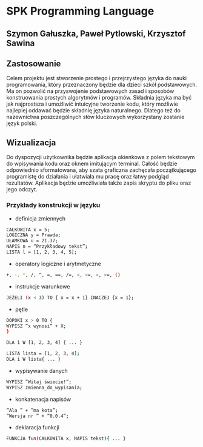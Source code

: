 # SPK Programming Language


## Szymon Gałuszka, Paweł Pytlowski, Krzysztof Sawina

## Zastosowanie
Celem projektu jest stworzenie prostego i przejrzystego języka do nauki programowania, który przeznaczony będzie dla dzieci szkół podstawowych. Ma on pozwolić na przyswojenie podstawowych zasad i sposobów konstruowania prostych algorytmów i programów. Składnia języka ma być jak najprostsza i umożliwić intuicyjne tworzenie kodu, który możliwie najlepiej oddawać będzie składnię języka naturalnego. Dlatego też do nazewnictwa poszczególnych słów kluczowych wykorzystany zostanie język polski. 

## Wizualizacja
Do dyspozycji użytkownika będzie aplikacja okienkowa z polem tekstowym do wpisywania kodu oraz oknem imitującym terminal. Całość będzie odpowiednio sformatowana, aby szata graficzna zachęcała początkującego programistę do działania i ułatwiała mu pracę oraz łatwy podgląd rezultatów. Aplikacja będzie umożliwiała także zapis skryptu do pliku oraz jego odczyt.

### Przykłady konstrukcji w języku
- definicja zmiennych
 ```sh
CAŁKOWITA x = 5;
LOGICZNA y = Prawda;
UŁAMKOWA u = 21.37;
NAPIS n = “Przykładowy tekst”;
LISTA l = [1, 2, 3, 4, 5];
```
- operatory logiczne i arytmetyczne
 ```sh
+, -, *, /, ^, =, ==, /=, <, <=, >, >=, () 
```
- instrukcje warunkowe
 ```sh
JEŻELI (x < 3) TO { x = x + 1} INACZEJ {x = 1};
```
- pętle
 ```sh
DOPÓKI x > 0 TO {
WYPISZ ”x wynosi” + X;
}

DLA i W [1, 2, 3, 4] { ... }

LISTA lista = [1, 2, 3, 4];
DLA i W lista{ ... }
```
- wypisywanie danych
 ```sh
WYPISZ ”Witaj świecie!”;
WYPISZ zmienna_do_wypisania;
```
- konkatenacja napisów
 ```sh
”Ala ” + ”ma kota”;
”Wersja nr ” + ”0.0.4”;
```

- deklaracja funkcji
 ```sh
FUNKCJA fun(CAŁKOWITA x, NAPIS tekst){ ... }
```
